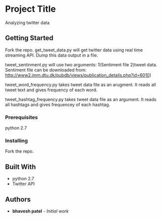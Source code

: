 # Project Title

Analyzing twitter data

## Getting Started

Fork the repo.
get_tweet_data.py will get twitter data using real time streaming API.  Dump this data output in a file.

tweet_sentinment.py will use two arguments:  1)Sentiment file 2)tweet data.
	Sentiment file can be downloaded from: http://www2.imm.dtu.dk/pubdb/views/publication_details.php?id=6010)

tweet_word_frequency.py takes tweet data file  as an arugment.  It reads all tweet text and gives frequency of each word.

tweet_hashtag_frequency.py takes tweet data file as an argument.  It reads all hashtags and gives frequencey of each hashtag.

### Prerequisites

python 2.7

### Installing

Fork the repo.

## Built With

* python 2.7
* Twitter API

## Authors

* **bhavesh patel** - *Initial work* 
